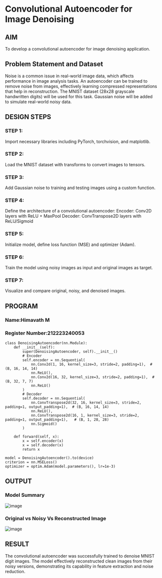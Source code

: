 # Convolutional Autoencoder for Image Denoising

## AIM

To develop a convolutional autoencoder for image denoising application.

## Problem Statement and Dataset
Noise is a common issue in real-world image data, which affects performance in image analysis tasks. An autoencoder can be trained to remove noise from images, effectively learning compressed representations that help in reconstruction. The MNIST dataset (28x28 grayscale handwritten digits) will be used for this task. Gaussian noise will be added to simulate real-world noisy data.
## DESIGN STEPS
### STEP 1:
Import necessary libraries including PyTorch, torchvision, and matplotlib.
### STEP 2:
Load the MNIST dataset with transforms to convert images to tensors.
### STEP 3:
Add Gaussian noise to training and testing images using a custom function.
### STEP 4:
Define the architecture of a convolutional autoencoder:
Encoder: Conv2D layers with ReLU + MaxPool
Decoder: ConvTranspose2D layers with ReLU/Sigmoid
### STEP 5:
Initialize model, define loss function (MSE) and optimizer (Adam).
### STEP 6:
Train the model using noisy images as input and original images as target.
### STEP 7:
Visualize and compare original, noisy, and denoised images.
## PROGRAM
### Name:Himavath M
### Register Number:212223240053
```
class DenoisingAutoencoder(nn.Module):
    def __init__(self):
        super(DenoisingAutoencoder, self).__init__()
        # Encoder
        self.encoder = nn.Sequential(
            nn.Conv2d(1, 16, kernel_size=3, stride=2, padding=1),  # (B, 16, 14, 14)
            nn.ReLU(),
            nn.Conv2d(16, 32, kernel_size=3, stride=2, padding=1),  # (B, 32, 7, 7)
            nn.ReLU()
        )
        # Decoder
        self.decoder = nn.Sequential(
            nn.ConvTranspose2d(32, 16, kernel_size=3, stride=2, padding=1, output_padding=1),  # (B, 16, 14, 14)
            nn.ReLU(),
            nn.ConvTranspose2d(16, 1, kernel_size=3, stride=2, padding=1, output_padding=1),   # (B, 1, 28, 28)
            nn.Sigmoid()
        )

    def forward(self, x):
        x = self.encoder(x)
        x = self.decoder(x)
        return x
```
````
model = DenoisingAutoencoder().to(device)
criterion = nn.MSELoss()
optimizer = optim.Adam(model.parameters(), lr=1e-3)
````
## OUTPUT
### Model Summary
![image](https://github.com/user-attachments/assets/7510de8d-c8c1-416b-b806-e5fb862829a3)

### Original vs Noisy Vs Reconstructed Image
![image](https://github.com/user-attachments/assets/13817891-c4e7-4a36-b140-fd9a80666b03)

## RESULT
The convolutional autoencoder was successfully trained to denoise MNIST digit images. The model effectively reconstructed clean images from their noisy versions, demonstrating its capability in feature extraction and noise reduction.
